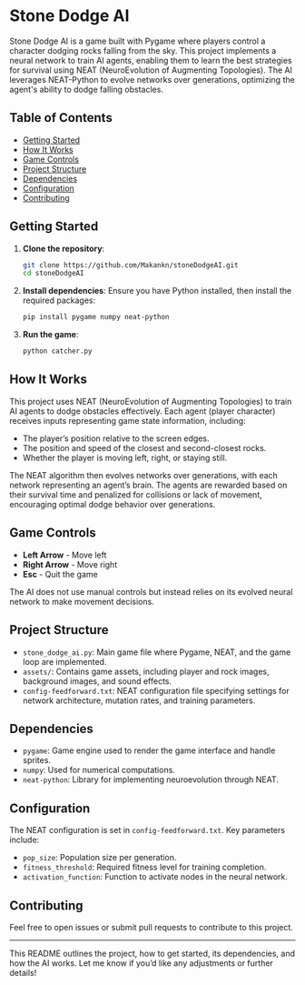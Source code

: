 # Stone Dodge AI

Stone Dodge AI is a game built with Pygame where players control a character dodging rocks falling from the sky. This project implements a neural network to train AI agents, enabling them to learn the best strategies for survival using NEAT (NeuroEvolution of Augmenting Topologies). The AI leverages NEAT-Python to evolve networks over generations, optimizing the agent's ability to dodge falling obstacles.

## Table of Contents
- [Getting Started](#getting-started)
- [How It Works](#how-it-works)
- [Game Controls](#game-controls)
- [Project Structure](#project-structure)
- [Dependencies](#dependencies)
- [Configuration](#configuration)
- [Contributing](#contributing)

## Getting Started

1. **Clone the repository**:
    ```bash
    git clone https://github.com/Makankn/stoneDodgeAI.git
    cd stoneDodgeAI
    ```

2. **Install dependencies**:
    Ensure you have Python installed, then install the required packages:
    ```bash
    pip install pygame numpy neat-python
    ```

3. **Run the game**:
    ```bash
    python catcher.py
    ```

## How It Works

This project uses NEAT (NeuroEvolution of Augmenting Topologies) to train AI agents to dodge obstacles effectively. Each agent (player character) receives inputs representing game state information, including:
- The player’s position relative to the screen edges.
- The position and speed of the closest and second-closest rocks.
- Whether the player is moving left, right, or staying still.

The NEAT algorithm then evolves networks over generations, with each network representing an agent’s brain. The agents are rewarded based on their survival time and penalized for collisions or lack of movement, encouraging optimal dodge behavior over generations.

## Game Controls

- **Left Arrow** - Move left
- **Right Arrow** - Move right
- **Esc** - Quit the game

The AI does not use manual controls but instead relies on its evolved neural network to make movement decisions.

## Project Structure

- `stone_dodge_ai.py`: Main game file where Pygame, NEAT, and the game loop are implemented.
- `assets/`: Contains game assets, including player and rock images, background images, and sound effects.
- `config-feedforward.txt`: NEAT configuration file specifying settings for network architecture, mutation rates, and training parameters.

## Dependencies

- `pygame`: Game engine used to render the game interface and handle sprites.
- `numpy`: Used for numerical computations.
- `neat-python`: Library for implementing neuroevolution through NEAT.

## Configuration

The NEAT configuration is set in `config-feedforward.txt`. Key parameters include:
- `pop_size`: Population size per generation.
- `fitness_threshold`: Required fitness level for training completion.
- `activation_function`: Function to activate nodes in the neural network.

## Contributing

Feel free to open issues or submit pull requests to contribute to this project. 

---

This README outlines the project, how to get started, its dependencies, and how the AI works. Let me know if you’d like any adjustments or further details!
